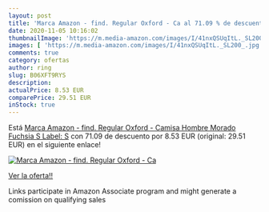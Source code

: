 ```yaml
---
layout: post
title: 'Marca Amazon - find. Regular Oxford - Ca al 71.09 % de descuento'
date: 2020-11-05 10:16:02
thumbnailImage: 'https://m.media-amazon.com/images/I/41nxQSUqItL._SL200_.jpg'
images: [ 'https://m.media-amazon.com/images/I/41nxQSUqItL._SL200_.jpg' ]
comments: true
category: ofertas
author: ring
slug: B06XFT9RYS
description:
actualPrice: 8.53 EUR
comparePrice: 29.51 EUR
inStock: true
---
```


Está [Marca Amazon - find. Regular Oxford - Camisa Hombre  Morado  Fuchsia   S  Label: S](https://www.amazon.es/dp/B06XFT9RYS/?tag=tolees-21) con 71.09 de descuento por 8.53 EUR (original: 29.51 EUR) en el siguiente enlace!

[![Marca Amazon - find. Regular Oxford - Ca](https://m.media-amazon.com/images/I/41nxQSUqItL._SL200_.jpg)](https://www.amazon.es/dp/B06XFT9RYS/?tag=tolees-21)

[Ver la oferta!!](https://www.amazon.es/dp/B06XFT9RYS/?tag=tolees-21)

Links participate in Amazon Associate program and might generate a comission on qualifying sales


